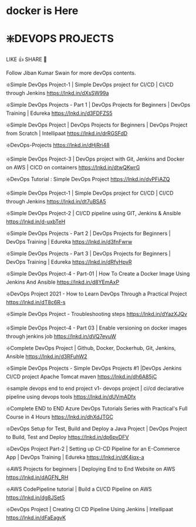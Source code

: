 # docker is Here
# ❇️DEVOPS PROJECTS
LIKE 👍 SHARE 🤝

Follow Jiban Kumar Swain for more devOps contents.


❇️Simple DevOps Project-1 | Simple DevOps project for CI/CD | CI/CD through Jenkins
https://lnkd.in/dXsSW99a

❇️Simple DevOps Projects - Part 1 | DevOps Projects for Beginners | DevOps Training | Edureka
https://lnkd.in/d3FDFZS5

❇️Simple DevOps Project | DevOps Projects for Beginners | DevOps Project from Scratch | Intellipaat
https://lnkd.in/drRGSFdD

❇️DevOps-Projects
https://lnkd.in/dHjRri48

❇️Simple DevOps Project-3 | DevOps project with Git, Jenkins and Docker on AWS | CICD on containers
https://lnkd.in/dtwQKwrG

❇️DevOps Tutorial : Simple DevOps Project
https://lnkd.in/dvPFiAZQ

❇️Simple DevOps Project-1 | Simple DevOps project for CI/CD | CI/CD through Jenkins
https://lnkd.in/dt7uBSA5

❇️Simple DevOps Project-2 | CI/CD pipeline using GIT, Jenkins & Ansible
https://lnkd.in/d-uxbTeH

❇️Simple DevOps Projects - Part 2 | DevOps Projects for Beginners | DevOps Training | Edureka
https://lnkd.in/d3fnFwrw

❇️Simple DevOps Projects - Part 3 | DevOps Projects for Beginners | DevOps Training | Edureka
https://lnkd.in/dRfyHpvR

❇️Simple DevOps Project-4 - Part-01 | How To Create a Docker Image Using Jenkins And Ansible
https://lnkd.in/d8YEmAxP

❇️DevOps Project 2021 - How to Learn DevOps Through a Practical Project
https://lnkd.in/dT8c6R-s

❇️Simple DevOps Project - Troubleshooting steps
https://lnkd.in/dYazXJQv

❇️Simple DevOps Project-4 - Part 03 | Enable versioning on docker images through jenkins job
https://lnkd.in/dVQ7eyuW

❇️Complete DevOps Project | Github, Docker, Dockerhub, Git, Jenkins, Ansible
https://lnkd.in/d3RFuhW2

❇️Simple DevOps Projects - Simple DevOps Projects #1 |DevOps Jenkins CI/CD project Apache Tomcat maven
https://lnkd.in/dh6A85jC

❇️sample devops end to end project v1- devops project | ci/cd declarative pipeline using devops tools
https://lnkd.in/dUVmADfx

❇️Complete END to END Azure DevOps Tutorials Series with Practical's Full Course in 4 Hours
https://lnkd.in/dhXdJTGC

❇️DevOps Setup for Test, Build and Deploy a Java Project | DevOps Project to Build, Test and Deploy
https://lnkd.in/dp6pvDFV

❇️DevOps Project Part-2 | Setting up CI-CD Pipeline for an E-Commerce App | DevOps Training | Edureka
https://lnkd.in/dK4iqx-a

❇️AWS Projects for beginners | Deploying End to End Website on AWS
https://lnkd.in/dAGFN_RH

❇️AWS CodePipeline tutorial | Build a CI/CD Pipeline on AWS
https://lnkd.in/dg8JSet5

❇️DevOps Project | Creating CI CD Pipeline Using Jenkins | Intellipaat
https://lnkd.in/dFaEagvK
